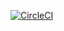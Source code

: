 [![CircleCI](https://circleci.com/gh/lchsk/baseballapi/tree/master.svg?style=svg)](https://circleci.com/gh/lchsk/baseballapi/tree/master)